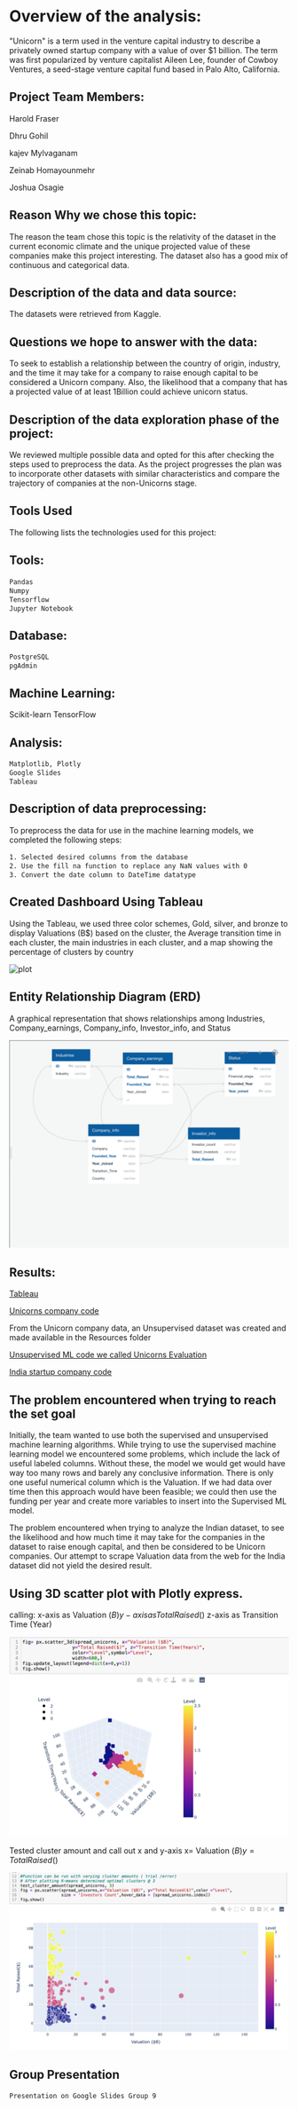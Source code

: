 # Overview of the analysis:

"Unicorn" is a term used in the venture capital industry to describe a privately owned startup company with a value of over $1 billion. The term was first popularized by venture capitalist Aileen Lee, founder of Cowboy Ventures, a seed-stage venture capital fund based in Palo Alto, California.

## Project Team Members:

   Harold Fraser
   
   Dhru Gohil
   
   kajev Mylvaganam
   
   Zeinab Homayounmehr
   
   Joshua Osagie

## Reason Why we chose this topic:

The reason the team chose this topic is the relativity of the dataset in the current economic climate and the unique projected value of these companies make this project interesting. The dataset also has a good mix of continuous and categorical data. 

## Description of the data and data source:
The datasets were retrieved from Kaggle.

## Questions we hope to answer with the data:

To seek to establish a relationship between the country of origin, industry, and the time it may take for a company to raise enough capital to be considered a Unicorn company. Also, the likelihood that a company that has a projected value of at least 1Billion could achieve unicorn status.

## Description of the data exploration phase of the project:

We reviewed multiple possible data and opted for this after checking the steps used to preprocess the data. As the project progresses the plan was to incorporate other datasets with similar characteristics and compare the trajectory of companies at the non-Unicorns stage.

## Tools Used
The following lists the technologies used for this project:

## Tools:
    Pandas
    Numpy
    Tensorflow
    Jupyter Notebook

## Database:
    PostgreSQL
    pgAdmin

## Machine Learning:
   Scikit-learn
   TensorFlow

## Analysis:
    Matplotlib, Plotly
    Google Slides
    Tableau

## Description of data preprocessing:

 To preprocess the data for use in the machine learning models, we completed the following steps:

    1. Selected desired columns from the database
    2. Use the fill na function to replace any NaN values with 0
    3. Convert the date column to DateTime datatype

## Created Dashboard Using Tableau

Using the Tableau, we used three color schemes, Gold, silver, and bronze to display Valuations (B$) based on the cluster, the Average transition time in each cluster, the main industries in each cluster, and a map showing the percentage of clusters by country

 ![plot](<img width="960" alt="Tableau" src="https://user-images.githubusercontent.com/92246505/162660305-36418657-db81-438a-a88b-f928fdbe5bde.png">
)

## Entity Relationship Diagram (ERD)

A graphical representation that shows relationships among Industries, Company_earnings, Company_info, Investor_info, and Status

![plot](Resources/Images/ERD.png)

## Results:
[Tableau](https://public.tableau.com/app/profile/zeinab.homayounmher/viz/UnicornCompany_16492890602400/test?publish=yes)

[Unicorns company code](https://github.com/Jusharry/Team_9_Final_Project/blob/Simple_Leaflet_Map/Unicorn_Companies_Project.ipynb)

From the Unicorn company data, an Unsupervised dataset was created and made available in the Resources folder

[Unsupervised ML code we called Unicorns Evaluation ](https://github.com/Jusharry/Team_9_Final_Project/blob/Harry/Unicorns_Evaluation.ipynb)

[India startup company code](https://github.com/Jusharry/Team_9_Final_Project/blob/Harry/India_startups.ipynb)


## The problem encountered when trying to reach the set goal

Initially, the team wanted to use both the supervised and unsupervised machine learning algorithms. While trying to use the supervised machine learning model we encountered some problems, which include the lack of useful labeled columns.
Without these, the model we would get would have way too many rows and barely any conclusive information. There is only one useful numerical column which is the Valuation.
If we had data over time then this approach would have been feasible; we could then use the funding per year and create more variables to insert into the Supervised ML model.

The problem encountered when trying to analyze the Indian dataset, to see the likelihood and how much time it may take for the companies in the dataset to raise enough capital, and then be considered to be Unicorn companies. Our attempt to scrape Valuation data from the web for the India dataset did not yield the desired result.


## Using 3D scatter plot with Plotly express. 

calling: 
 x-axis as Valuation ($B) 
 y-axis as Total Raised ($)
 z-axis as Transition Time (Year)

![plot](Resources/Images/3d_k_means.png)

Tested cluster amount and call out x and y-axis 
 x= Valuation ($B) 
 y= Total Raised ($)

![plot](Resources/Images/K_means_cluster_plot.png)


## Group Presentation

    Presentation on Google Slides Group 9

 
